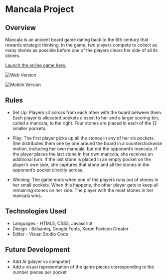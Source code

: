 # Mancala Project
## Overview
Mancala is an ancient board game dating back to the 6th century that rewards strategic thinking. In the game, two players compete to collect as many stones as possible before one of the players clears her side of all its stones.

[Launch the online game here.](https://alison-codes.github.io/mancala-game/)


![Web Version](https://i.imgur.com/LY75Hp1.png "Full Screen Version")

![Mobile Version](https://i.imgur.com/PtuTBb1.png?1  "Mobile Web Version")

## Rules
  * Set Up: Players sit across from each other with the board between them. Each player is allocated pockets closest to her and a larger scoring bin, called a mancala, to the right. Four stones are placed in each of the 12 smaller pockets.

  * Play: The first player picks up all the stones in any of her six pockets. She distributes them one by one around the board in a counterclockwise motion, including her own mancala, but not the opponent’s mancala. If the player places the last stone in her own mancala, she receives an additional turn. If the last stone is placed in an empty pocket on the player’s own side, she captures that stone and all the stones in the opponent’s pocket directly across. 

  * Winning: The game ends when one of the players runs out of stones in her small pockets. When this happens, the other player gets to keep all remaining stones on her side. The player with the most stones in her mancala wins.

## Technologies Used
  * Languages - HTML5, CSS3, Javascript
  * Design - Balsamiq, Google Fonts, Xoron Favicon Creator
  * Editor - Visual Studio Code

## Future Development
  * Add AI (player vs computer)
  * Add a visual representation of the game pieces corresponding to the number pieces per pocket
  

